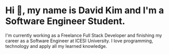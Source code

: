 # Hi :wave:, my name is David Kim and I'm a Software Engineer Student.

I'm currently working as a Freelance Full Stack Developer and finishing my career
as a Software Engineer at ICESI University. I love programming, technology and apply
all my learned knowledge.